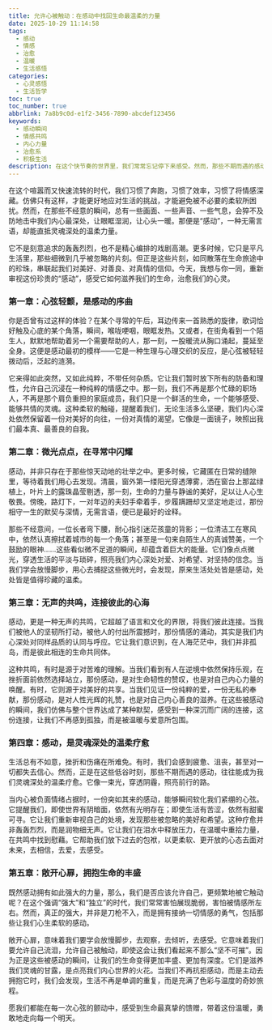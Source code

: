 ```yaml
---
title: 允许心被触动：在感动中找回生命最温柔的力量
date: 2025-10-29 11:14:58
tags:
  - 感动
  - 情感
  - 治愈
  - 温暖
  - 生活感悟
categories:
  - 心灵感悟
  - 生活哲学
toc: true
toc_number: true
abbrlink: 7a8b9c0d-e1f2-3456-7890-abcdef123456
keywords:
  - 感动瞬间
  - 情感共鸣
  - 内心力量
  - 治愈系
  - 积极生活
description: 在这个快节奏的世界里，我们常常忘记停下来感受。然而，那些不期而遇的感动，如同冬日暖阳，总能穿透心房，唤醒我们内心深处最柔软、最真挚的部分。它不是轰轰烈烈的事件，而是平凡生活里，那些细微却充满力量的瞬间。今天，让我们一起走进“感动”的世界，重新发现它带给我们的温暖、治愈与希望。
---
```


在这个喧嚣而又快速流转的时代，我们习惯了奔跑，习惯了效率，习惯了将情感深藏。仿佛只有这样，才能更好地应对生活的挑战，才能避免被不必要的柔软所困扰。然而，在那些不经意的瞬间，总有一些画面、一些声音、一些气息，会猝不及防地击中我们内心最深处，让眼眶湿润，让心头一暖。那便是“感动”，一种无需言语，却能直抵灵魂深处的温柔力量。

它不是刻意追求的轰轰烈烈，也不是精心编排的戏剧高潮。更多时候，它只是平凡生活里，那些细微到几乎被忽略的片刻。但正是这些片刻，如同散落在生命旅途中的珍珠，串联起我们对美好、对善良、对真情的信仰。今天，我想与你一同，重新审视这份珍贵的“感动”，感受它如何滋养我们的生命，治愈我们的心灵。

### 第一章：心弦轻颤，是感动的序曲

你是否曾有过这样的体验？在某个寻常的午后，耳边传来一首熟悉的旋律，歌词恰好触及心底的某个角落，瞬间，喉咙哽咽，眼眶发热。又或者，在街角看到一个陌生人，默默地帮助着另一个需要帮助的人，那一刻，一股暖流从胸口涌起，蔓延至全身。这便是感动最初的模样——它是一种生理与心理交织的反应，是心弦被轻轻拨动后，泛起的涟漪。

它来得如此突然，又如此纯粹，不带任何杂质。它让我们暂时放下所有的防备和理性，允许自己沉浸在一种纯粹的情感之中。那一刻，我们不再是那个忙碌的职场人，不再是那个肩负重担的家庭成员，我们只是一个鲜活的生命，一个能够感受、能够共情的灵魂。这种柔软的触碰，提醒着我们，无论生活多么坚硬，我们内心深处依然保留着一份对美好的向往，一份对真情的渴望。它像是一面镜子，映照出我们最本真、最善良的自我。

### 第二章：微光点点，在寻常中闪耀

感动，并非只存在于那些惊天动地的壮举之中。更多时候，它藏匿在日常的缝隙里，等待着我们用心去发现。清晨，窗外第一缕阳光穿透薄雾，洒在窗台上那盆绿植上，叶片上的露珠晶莹剔透，那一刻，生命的力量与静谧的美好，足以让人心生敬畏。傍晚，路灯下，一对年迈的夫妇手牵着手，步履蹒跚却又坚定地走过，那份相守一生的默契与深情，无需言语，便已是最好的诠释。

那些不经意间，一位长者弯下腰，耐心指引迷茫孩童的背影；一位清洁工在寒风中，依然认真擦拭着城市的每一个角落；甚至是一句来自陌生人的真诚赞美，一个鼓励的眼神……这些看似微不足道的瞬间，却蕴含着巨大的能量。它们像点点微光，穿透生活的平淡与琐碎，照亮我们内心深处对爱、对希望、对坚持的信念。当我们学会放慢脚步，用心去捕捉这些微光时，会发现，原来生活处处皆是感动，处处皆是值得珍藏的温柔。

### 第三章：无声的共鸣，连接彼此的心海

感动，更是一种无声的共鸣，它超越了语言和文化的界限，将我们彼此连接。当我们被他人的坚韧所打动，被他人的付出所震撼时，那份情感的涌动，其实是我们内心深处对同样品质的认同与呼应。它让我们意识到，在人海茫茫中，我们并非孤岛，而是彼此相连的生命共同体。

这种共鸣，有时是源于对苦难的理解。当我们看到有人在逆境中依然保持乐观，在挫折面前依然选择站立，那份感动，是对生命韧性的赞叹，也是对自己内心力量的唤醒。有时，它则源于对美好的共享。当我们见证一份纯粹的爱，一份无私的奉献，那份感动，是对人性光辉的礼赞，也是对自己内心善良的滋养。在这些被感动的瞬间，我们仿佛与整个世界达成了某种默契，感受到一种深沉而广阔的连接，这份连接，让我们不再感到孤独，而是被温暖与爱意所包围。

### 第四章：感动，是灵魂深处的温柔疗愈

生活总有不如意，挫折和伤痛在所难免。有时，我们会感到疲惫、沮丧，甚至对一切都失去信心。然而，正是在这些低谷时刻，那些不期而遇的感动，往往能成为我们灵魂深处的温柔疗愈。它像一束光，穿透阴霾，照亮前行的路。

当内心被负面情绪占据时，一份突如其来的感动，能够瞬间软化我们紧绷的心弦。它提醒我们，即使世界有阴暗面，依然有光明存在；即使生活有苦涩，依然有甜蜜可寻。它让我们重新审视自己的处境，发现那些被忽略的美好和希望。这种疗愈并非轰轰烈烈，而是润物细无声。它让我们在泪水中释放压力，在温暖中重拾力量，在共鸣中找到慰藉。它帮助我们放下过去的包袱，以更柔软、更开放的心态去面对未来，去相信，去爱，去感受。

### 第五章：敞开心扉，拥抱生命的丰盛

既然感动拥有如此强大的力量，那么，我们是否应该允许自己，更频繁地被它触动呢？在这个强调“强大”和“独立”的时代，我们常常害怕展现脆弱，害怕被情感所左右。然而，真正的强大，并非是刀枪不入，而是拥有接纳一切情感的勇气，包括那些让我们心生柔软的感动。

敞开心扉，意味着我们要学会放慢脚步，去观察，去倾听，去感受。它意味着我们要允许自己流泪，允许自己被触动，即使这会让我们看起来不那么“坚不可摧”。因为正是这些被感动的瞬间，让我们的生命变得更加丰盛、更加有深度。它们是滋养我们灵魂的甘露，是点亮我们内心世界的火花。当我们不再抗拒感动，而是主动去拥抱它时，我们会发现，生活不再是单调的重复，而是充满了色彩与温度的奇妙旅程。

愿我们都能在每一次心弦的颤动中，感受到生命最真挚的馈赠，带着这份温暖，勇敢地走向每一个明天。